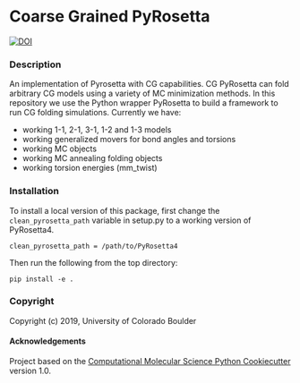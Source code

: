 Coarse Grained PyRosetta
==============================

[![DOI](https://zenodo.org/badge/187856626.svg)](https://zenodo.org/badge/latestdoi/187856626)

### Description

An implementation of Pyrosetta with CG capabilities. CG PyRosetta can fold arbitrary CG models using a variety of MC minimization methods. In this repository we use the Python wrapper PyRosetta to build a framework to run CG folding simulations. Currently we have:
- working 1-1, 2-1, 3-1, 1-2 and 1-3 models
- working generalized movers for bond angles and torsions
- working MC objects
- working MC annealing folding objects
- working torsion energies (mm_twist)

### Installation

To install a local version of this package, first change the `clean_pyrosetta_path` variable in setup.py to a working version of PyRosetta4.

`clean_pyrosetta_path = /path/to/PyRosetta4`

Then run the following from the top directory:

`pip install -e .`

### Copyright

Copyright (c) 2019, University of Colorado Boulder


#### Acknowledgements
 
Project based on the 
[Computational Molecular Science Python Cookiecutter](https://github.com/molssi/cookiecutter-cms) version 1.0.
